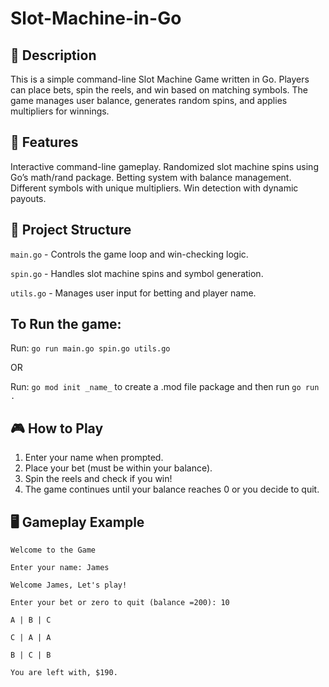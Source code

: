 # Slot-Machine-in-Go

## 📜 Description
This is a simple command-line Slot Machine Game written in Go. Players can place bets, spin the reels, and win based on matching symbols. The game manages user balance, generates random spins, and applies multipliers for winnings.

## 🚀 Features
Interactive command-line gameplay.
Randomized slot machine spins using Go’s math/rand package.
Betting system with balance management.
Different symbols with unique multipliers.
Win detection with dynamic payouts.

## 📁 Project Structure
`main.go` - Controls the game loop and win-checking logic.

`spin.go` - Handles slot machine spins and symbol generation.

`utils.go` - Manages user input for betting and player name.

## To Run the game:
Run:
`go run main.go spin.go utils.go`

OR

Run: `go mod init _name_`  to create a .mod file package and then run `go run .`


## 🎮 How to Play
1. Enter your name when prompted.
2. Place your bet (must be within your balance).
3. Spin the reels and check if you win!
4. The game continues until your balance reaches 0 or you decide to quit.

## 🖥️ Gameplay Example
```
Welcome to the Game

Enter your name: James

Welcome James, Let's play!

Enter your bet or zero to quit (balance =200): 10

A | B | C

C | A | A

B | C | B

You are left with, $190.
```



